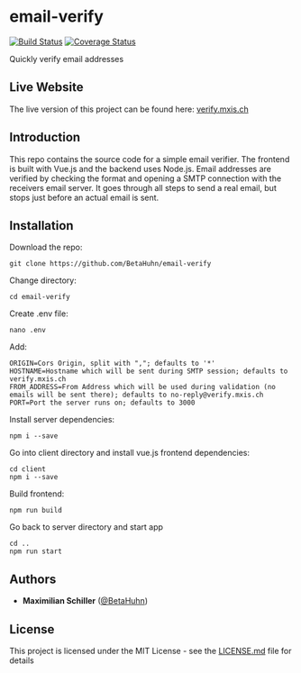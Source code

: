 # email-verify
[![Build Status](https://travis-ci.org/BetaHuhn/email-verify.svg?branch=master)](https://travis-ci.org/BetaHuhn/email-verify) [![Coverage Status](https://coveralls.io/repos/github/BetaHuhn/email-verify/badge.svg?branch=master)](https://coveralls.io/github/BetaHuhn/email-verify?branch=master)

Quickly verify email addresses

## Live Website

The live version of this project can be found here: [verify.mxis.ch](https://verify.mxis.ch)

## Introduction

This repo contains the source code for a simple email verifier. The frontend is built with Vue.js and the backend uses Node.js. Email addresses are verified by checking the format and opening a SMTP connection with the receivers email server. It goes through all steps to send a real email, but stops just before an actual email is sent.

## Installation

Download the repo:

```
git clone https://github.com/BetaHuhn/email-verify
```

Change directory:

```
cd email-verify
```

Create .env file:

```
nano .env
```

Add:

```
ORIGIN=Cors Origin, split with ","; defaults to '*'
HOSTNAME=Hostname which will be sent during SMTP session; defaults to verify.mxis.ch
FROM_ADDRESS=From Address which will be used during validation (no emails will be sent there); defaults to no-reply@verify.mxis.ch
PORT=Port the server runs on; defaults to 3000
```

Install server dependencies:

```
npm i --save
```

Go into client directory and install vue.js frontend dependencies:

```
cd client
npm i --save
```

Build frontend:

```
npm run build
```

Go back to server directory and start app

```
cd ..
npm run start
```

## Authors
* **Maximilian Schiller** ([@BetaHuhn](https://github.com/BetaHuhn))

## License

This project is licensed under the MIT License - see the [LICENSE.md](LICENSE.md) file for details
